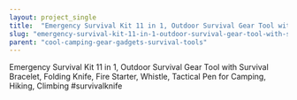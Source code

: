 ```yaml
---
layout: project_single
title:  "Emergency Survival Kit 11 in 1, Outdoor Survival Gear Tool with Survival Bracelet, Folding Knife, Fire Starter, Whistle, Tactical Pen for Camping, Hiking, Climbing #survivalknife"
slug: "emergency-survival-kit-11-in-1-outdoor-survival-gear-tool-with-survival-bracelet-folding-knife-fire-starter"
parent: "cool-camping-gear-gadgets-survival-tools"
---
```

Emergency Survival Kit 11 in 1, Outdoor Survival Gear Tool with Survival Bracelet, Folding Knife, Fire Starter, Whistle, Tactical Pen for Camping, Hiking, Climbing #survivalknife